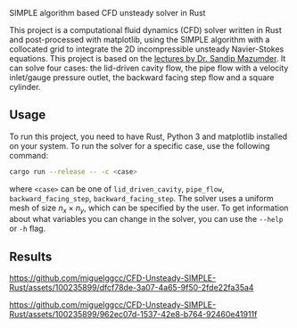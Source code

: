  SIMPLE algorithm based CFD unsteady solver in Rust

This project is a computational fluid dynamics (CFD) solver written in Rust and post-processed with matplotlib, using the SIMPLE algorithm with a collocated grid to integrate the 2D incompressible unsteady Navier-Stokes equations. This project is based on the [lectures by Dr. Sandip Mazumder](https://youtube.com/playlist?list=PLVuuXJfoPgT4gJcBAAFPW7uMwjFKB9aqT). It can solve four cases: the lid-driven cavity flow, the pipe flow with a velocity inlet/gauge pressure outlet, the backward facing step flow and a square cylinder.

## Usage

To run this project, you need to have Rust, Python 3 and matplotlib installed on your system. To run the solver for a specific case, use the following command:

```bash
cargo run --release -- -c <case>
```

where `<case>` can be one of `lid_driven_cavity`, `pipe_flow`, `backward_facing_step`, `backward_facing_step`. The solver uses a uniform mesh of size $n_x \times n_y$, which can be specified by the user. To get information about what variables you can change in the solver, you can use the `--help` or `-h` flag.

## Results

https://github.com/miguelggcc/CFD-Unsteady-SIMPLE-Rust/assets/100235899/dfcf78de-3a07-4a65-9f50-2fde22fa35a4

https://github.com/miguelggcc/CFD-Unsteady-SIMPLE-Rust/assets/100235899/962ec07d-1537-42e8-b764-92460e41911f



